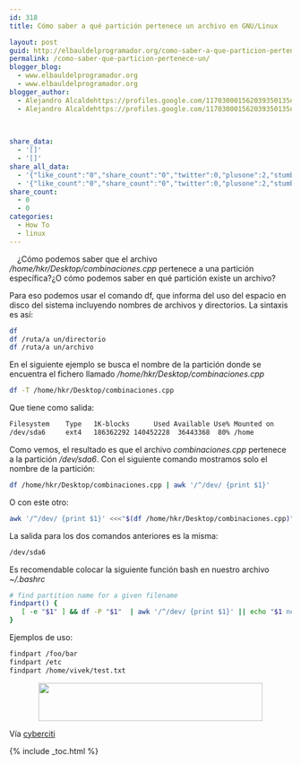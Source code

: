 ```yaml
---
id: 318
title: Cómo saber a qué partición pertenece un archivo en GNU/Linux

layout: post
guid: http://elbauldelprogramador.org/como-saber-a-que-particion-pertenece-un-archivo-en-gnulinux/
permalink: /como-saber-que-particion-pertenece-un/
blogger_blog:
  - www.elbauldelprogramador.org
  - www.elbauldelprogramador.org
blogger_author:
  - Alejandro Alcaldehttps://profiles.google.com/117030001562039350135noreply@blogger.com
  - Alejandro Alcaldehttps://profiles.google.com/117030001562039350135noreply@blogger.com

  
  
share_data:
  - '[]'
  - '[]'
share_all_data:
  - '{"like_count":"0","share_count":"0","twitter":0,"plusone":2,"stumble":0,"pinit":0,"count":2,"time":1333551755}'
  - '{"like_count":"0","share_count":"0","twitter":0,"plusone":2,"stumble":0,"pinit":0,"count":2,"time":1333551755}'
share_count:
  - 0
  - 0
categories:
  - How To
  - linux
---
```

<div class="separator" style="clear: both; text-align: center;">
  <a href="/assets/img/2013/07/iconoAndroid.png" imageanchor="1" style="clear:left; float:left;margin-right:1em; margin-bottom:1em"><img border="0" src="" id="logo" name="sh" class="icono" /></a>
</div>

¿Cómo podemos saber que el archivo */home/hkr/Desktop/combinaciones.cpp* pertenece a una partición específica?¿O cómo podemos saber en qué partición existe un archivo?

Para eso podemos usar el comando df, que informa del uso del espacio en disco del sistema incluyendo nombres de archivos y directorios. La sintaxis es así:

  
<!--ad-->

```bash
df
df /ruta/a un/directorio
df /ruta/a un/archivo

```

En el siguiente ejemplo se busca el nombre de la partición donde se encuentra el fichero llamado */home/hkr/Desktop/combinaciones.cpp*

```bash
df -T /home/hkr/Desktop/combinaciones.cpp

```

Que tiene como salida:

```bash
Filesystem    Type   1K-blocks      Used Available Use% Mounted on
/dev/sda6     ext4   186362292 140452228  36443368  80% /home

```

Como vemos, el resultado es que el archivo *combinaciones.cpp* pertenece a la partición */dev/sda6*. Con el siguiente comando mostramos solo el nombre de la partición:

```bash
df /home/hkr/Desktop/combinaciones.cpp | awk '/^/dev/ {print $1}'

```

O con este otro:

```bash
awk '/^/dev/ {print $1}' <<<"$(df /home/hkr/Desktop/combinaciones.cpp)"

```

La salida para los dos comandos anteriores es la misma:

```bash
/dev/sda6

```

Es recomendable colocar la siguiente función bash en nuestro archivo *~/.bashrc*

```bash
# find partition name for a given filename
findpart() { 
   [ -e "$1" ] && df -P "$1"  | awk '/^/dev/ {print $1}' || echo "$1 not found"; 
}

```

Ejemplos de uso:

```bash
findpart /foo/bar
findpart /etc
findpart /home/vivek/test.txt

```

<div class="separator" style="clear: both; text-align: center;">
  <a href="https://1.bp.blogspot.com/-F2sPR477GsI/TvsYjhPFVgI/AAAAAAAAB_8/olid11qqdXw/s1600/Screenshot.png" imageanchor="1" style="margin-left:1em; margin-right:1em"><img border="0" height="68" width="400" src="https://1.bp.blogspot.com/-F2sPR477GsI/TvsYjhPFVgI/AAAAAAAAB_8/olid11qqdXw/s400/Screenshot.png" /></a>
</div>

Vía <a target="_blank" href="http://www.cyberciti.biz/faq/linux-unix-command-findout-on-which-partition-file-directory-exits/">cyberciti</a>



{% include _toc.html %}
